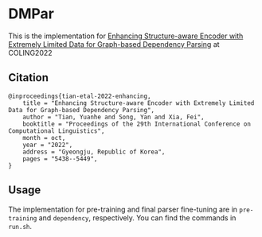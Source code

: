 # DMPar

This is the implementation for [Enhancing Structure-aware Encoder with Extremely Limited Data for Graph-based Dependency Parsing](https://aclanthology.org/2022.coling-1.483/) at COLING2022

## Citation

```
@inproceedings{tian-etal-2022-enhancing,
    title = "Enhancing Structure-aware Encoder with Extremely Limited Data for Graph-based Dependency Parsing",
    author = "Tian, Yuanhe and Song, Yan and Xia, Fei",
    booktitle = "Proceedings of the 29th International Conference on Computational Linguistics",
    month = oct,
    year = "2022",
    address = "Gyeongju, Republic of Korea",
    pages = "5438--5449",
}
```

## Usage

The implementation for pre-training and final parser fine-tuning are in `pre-training` and `dependency`, respectively. You can find the commands in `run.sh`.
